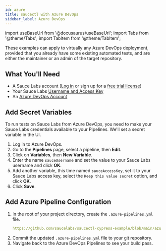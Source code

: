 ```yaml
---
id: azure
title: saucectl with Azure DevOps
sidebar_label: Azure DevOps
---
```


import useBaseUrl from '@docusaurus/useBaseUrl';
import Tabs from '@theme/Tabs';
import TabItem from '@theme/TabItem';

These examples can apply to virtually any Azure DevOps deployment, provided that you already have some existing automated tests, and are either the maintainer or an admin of the target repository.

## What You'll Need

- A Sauce Labs account ([Log in](https://accounts.saucelabs.com/am/XUI/#login/) or sign up for a [free trial license](https://saucelabs.com/sign-up))
- Your Sauce Labs [Username and Access Key](https://app.saucelabs.com/user-settings)
- An [Azure DevOps Account](https://azure.microsoft.com/en-us/free/)

## Add Secret Variables

To run tests on Sauce Labs from Azure DevOps, you need to make your Sauce Labs credentials available to your Pipelines. We'll set a secret variable in the UI.

1. Log in to Azure DevOps.
2. Go to the **Pipelines** page, select a pipeline, then **Edit**.
3. Click on **Variables**, then **New Variable**.
4. Enter the name `sauceUsername` and set the value to your Sauce Labs username and click **OK**.
5. Add another variable, this time named `sauceAccessKey`, set it to your Sauce Labs access key, select the `Keep this value secret` option, and click **OK**.
6. Click **Save**.

## Add Azure Pipeline Configuration

1. In the root of your project directory, create the `.azure-pipelines.yml` file.
   ```yaml reference
   https://github.com/saucelabs/saucectl-cypress-example/blob/main/azure-pipelines.yml
   ```
2. Commit the updated `.azure-pipelines.yml` file to your git repository.
3. Navigate back to the Azure DevOps Pipelines to see your build pass.
